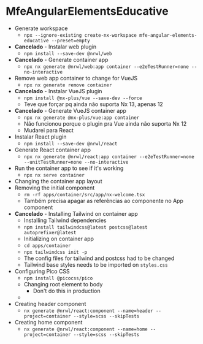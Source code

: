 # MfeAngularElementsEducative

- Generate workspace
  - `npx --ignore-existing create-nx-workspace mfe-angular-elements-educative --preset=empty`
- **Cancelado** - Instalar web plugin
  - `npm install --save-dev @nrwl/web`
- **Cancelado** - Generate container app
  - `npx nx generate @nrwl/web:app container --e2eTestRunner=none --no-interactive`
- Remove web app container to change for VueJS
  - `npx nx generate remove container`
- **Cancelado** - Instalar VueJS plugin
  - `npm install @nx-plus/vue --save-dev --force`
  - Teve que forçar pq ainda não suporta Nx 13, apenas 12
- **Cancelado** - Generate VueJS container app
  - `npx nx generate @nx-plus/vue:app container`
  - Não funcionou porque o plugin pra Vue ainda não suporta Nx 12
  - Mudarei para React
- Instalar React plugin
  - `npm install --save-dev @nrwl/react`
- Generate React container app
  - `npx nx generate @nrwl/react:app container --e2eTestRunner=none --unitTestRunner=none --no-interactive`
- Run the container app to see if it's working
  - `npx nx serve container`
- Changing the container app layout
- Removing the initial component
  - `rm -rf apps/container/src/app/nx-welcome.tsx`
  - Também precisa apagar as referências ao componente no App component
- **Cancelado** - Installing Tailwind on container app
  - Installing Tailwind dependencies
  - `npm install tailwindcss@latest postcss@latest autoprefixer@latest`
  - Initializing on container app
  - `cd apps/container`
  - `npx tailwindcss init -p`
  - The config files for tailwind and postcss had to be changed
  - Tailwind base styles needs to be imported on `styles.css`
- Configuring Pico CSS
  - `npm install @picocss/pico`
  - Changing root element to body
    - Don't do this in production
  - 
- Creating header component
  - `nx generate @nrwl/react:component --name=header --project=container --style=scss --skipTests`
- Creating home component
  - `nx generate @nrwl/react:component --name=home --project=container --style=scss --skipTests`
